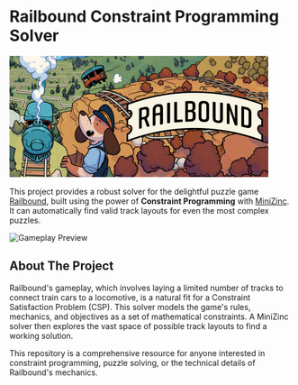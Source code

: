 # Railbound Constraint Programming Solver

![Railbound Cover](cover.jpg)

This project provides a robust solver for the delightful puzzle game [Railbound](https://afterburn.games/railbound/), built using the power of **Constraint Programming** with [MiniZinc](https://www.minizinc.org/). It can automatically find valid track layouts for even the most complex puzzles.

![Gameplay Preview](game.gif)

## About The Project

Railbound's gameplay, which involves laying a limited number of tracks to connect train cars to a locomotive, is a natural fit for a Constraint Satisfaction Problem (CSP). This solver models the game's rules, mechanics, and objectives as a set of mathematical constraints. A MiniZinc solver then explores the vast space of possible track layouts to find a working solution.

This repository is a comprehensive resource for anyone interested in constraint programming, puzzle solving, or the technical details of Railbound's mechanics.
